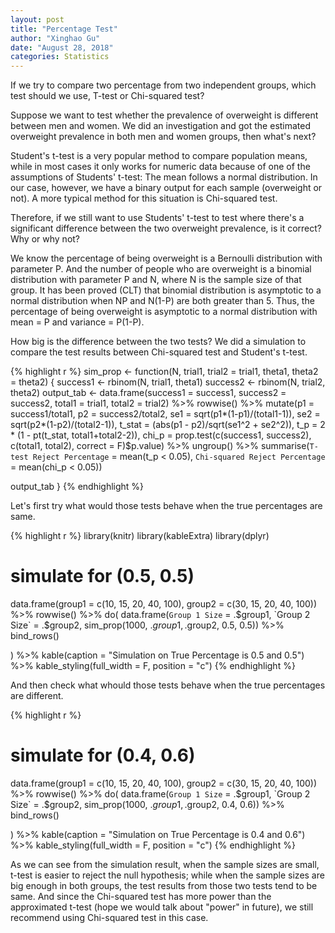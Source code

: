 ```yaml
---
layout: post
title: "Percentage Test"
author: "Xinghao Gu"
date: "August 28, 2018"
categories: Statistics
---
```

If we try to compare two percentage from two independent groups, which test should we use, T-test or Chi-squared test?

Suppose we want to test whether the prevalence of overweight is different between men and women. We did an investigation and got the estimated overweight prevalence in both men and women groups, then what's next?

Student's t-test is a very popular method to compare population means, while in most cases it only works for numeric data because of one of the assumptions of Students' t-test: The mean follows a normal distribution. In our case, however, we have a binary output for each sample (overweight or not). A more typical method for this situation is Chi-squared test.

Therefore, if we still want to use Students' t-test to test where there's a significant difference between the two overweight prevalence, is it correct? Why or why not?

We know the percentage of being overweight is a Bernoulli distribution with parameter P. And the number of people who are overweight is a binomial distribution with parameter P and N, where N is the sample size of that group. It has been proved (CLT) that binomial distribution is asymptotic to a normal distribution when NP and N(1-P) are both greater than 5. Thus, the percentage of being overweight is asymptotic to a normal distribution with mean = P and variance = P(1-P).

How big is the difference between the two tests? We did a simulation to compare the test results between Chi-squared test and Student's t-test.

{% highlight r %}
sim_prop <- function(N, trial1, trial2 = trial1,
                     theta1, theta2 = theta2) {
  success1 <- rbinom(N, trial1, theta1)
  success2 <- rbinom(N, trial2, theta2)
  output_tab <- data.frame(success1 = success1,
                           success2 = success2,
                           total1 = trial1,
                           total2 = trial2) %>%
    rowwise() %>%
    mutate(p1 = success1/total1,
           p2 = success2/total2,
           se1 = sqrt(p1*(1-p1)/(total1-1)),
           se2 = sqrt(p2*(1-p2)/(total2-1)),
           t_stat = (abs(p1 - p2)/sqrt(se1^2 + se2^2)),
           t_p = 2 * (1 - pt(t_stat, total1+total2-2)),
           chi_p = prop.test(c(success1, success2),
                             c(total1, total2),
                             correct = F)$p.value) %>%
    ungroup() %>%
    summarise(`T-test Reject Percentage` = mean(t_p < 0.05),
              `Chi-squared Reject Percentage` = mean(chi_p < 0.05))

  output_tab
}
{% endhighlight %}


Let's first try what would those tests behave when the true percentages are same.

{% highlight r %}
library(knitr)
library(kableExtra)
library(dplyr)
# simulate for (0.5, 0.5)
data.frame(group1 = c(10, 15, 20, 40, 100),
           group2 = c(30, 15, 20, 40, 100)) %>%
  rowwise() %>%
  do(
    data.frame(`Group 1 Size` = .$group1, `Group 2 Size` = .$group2,
              sim_prop(1000, .$group1, .$group2, 0.5, 0.5)) %>%
      bind_rows()

  ) %>%
  kable(caption = "Simulation on True Percentage is 0.5 and 0.5") %>%
  kable_styling(full_width = F, position = "c")
{% endhighlight %}

And then check what whould those tests behave when the true percentages are different.

{% highlight r %}
# simulate for (0.4, 0.6)
data.frame(group1 = c(10, 15, 20, 40, 100),
           group2 = c(30, 15, 20, 40, 100)) %>%
  rowwise() %>%
  do(
    data.frame(`Group 1 Size` = .$group1, `Group 2 Size` = .$group2,
              sim_prop(1000, .$group1, .$group2, 0.4, 0.6)) %>%
      bind_rows()

  ) %>%
  kable(caption = "Simulation on True Percentage is 0.4 and 0.6") %>%
  kable_styling(full_width = F, position = "c")
{% endhighlight %}

As we can see from the simulation result, when the sample sizes are small, t-test is easier to reject the null hypothesis; while when the sample sizes are big enough in both groups, the test results from those two tests tend to be same. And since the Chi-squared test has more power than the approximated t-test (hope we would talk about "power" in future), we still recommend using Chi-squared test in this case.
